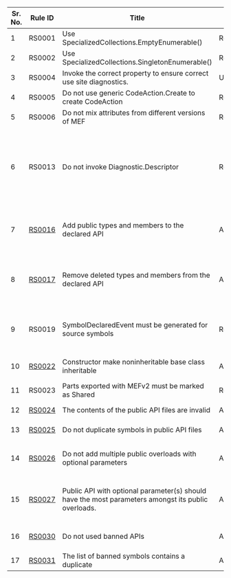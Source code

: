 
Sr. No. | Rule ID | Title | Category | Enabled | CodeFix | Description |
--------|---------|-------|----------|---------|---------|--------------------------------------------------------------------------------------------------------------|
1 | RS0001 | Use SpecializedCollections.EmptyEnumerable() | RoslyDiagnosticsPerformance | True | False | Use SpecializedCollections.EmptyEnumerable() |
2 | RS0002 | Use SpecializedCollections.SingletonEnumerable() | RoslyDiagnosticsPerformance | True | False | Use SpecializedCollections.SingletonEnumerable() |
3 | RS0004 | Invoke the correct property to ensure correct use site diagnostics. | Usage | False | False | Invoke the correct property to ensure correct use site diagnostics. |
4 | RS0005 | Do not use generic CodeAction.Create to create CodeAction | RoslyDiagnosticsPerformance | True | False | Do not use generic CodeAction.Create to create CodeAction |
5 | RS0006 | Do not mix attributes from different versions of MEF | RoslyDiagnosticsReliability | True | True | Do not mix attributes from different versions of MEF |
6 | RS0013 | Do not invoke Diagnostic.Descriptor | RoslyDiagnosticsPerformance | False | False | Accessing the Descriptor property of Diagnostic in compiler layer leads to unnecessary string allocations for fields of the descriptor that are not utilized in command line compilation. Hence, you should avoid accessing the Descriptor of the compiler diagnostics here. Instead you should directly access these properties off the Diagnostic type. |
7 | [RS0016](https://github.com/dotnet/roslyn-analyzers/blob/master/src/PublicApiAnalyzers/PublicApiAnalyzers.Help.md) | Add public types and members to the declared API | ApiDesign | True | False | All public types and members should be declared in PublicAPI.txt. This draws attention to API changes in the code reviews and source control history, and helps prevent breaking changes. |
8 | [RS0017](https://github.com/dotnet/roslyn-analyzers/blob/master/src/PublicApiAnalyzers/PublicApiAnalyzers.Help.md) | Remove deleted types and members from the declared API | ApiDesign | True | False | When removing a public type or member the corresponding entry in PublicAPI.txt should also be removed. This draws attention to API changes in the code reviews and source control history, and helps prevent breaking changes. |
9 | RS0019 | SymbolDeclaredEvent must be generated for source symbols | RoslyDiagnosticsReliability | False | False | Compilation event queue is required to generate symbol declared events for all declared source symbols. Hence, every source symbol type or one of its base types must generate a symbol declared event. |
10 | [RS0022](https://github.com/dotnet/roslyn-analyzers/blob/master/src/PublicApiAnalyzers/PublicApiAnalyzers.Help.md) | Constructor make noninheritable base class inheritable | ApiDesign | True | False | Constructor makes its noninheritable base class inheritable, thereby exposing its protected members. |
11 | RS0023 | Parts exported with MEFv2 must be marked as Shared | RoslyDiagnosticsReliability | True | True | Part exported with MEFv2 must be marked with the Shared attribute. |
12 | [RS0024](https://github.com/dotnet/roslyn-analyzers/blob/master/src/PublicApiAnalyzers/PublicApiAnalyzers.Help.md) | The contents of the public API files are invalid | ApiDesign | True | False | The contents of the public API files are invalid: {0} |
13 | [RS0025](https://github.com/dotnet/roslyn-analyzers/blob/master/src/PublicApiAnalyzers/PublicApiAnalyzers.Help.md) | Do not duplicate symbols in public API files | ApiDesign | True | False | The symbol '{0}' appears more than once in the public API files. |
14 | [RS0026](https://github.com/dotnet/roslyn/blob/master/docs/Adding%20Optional%20Parameters%20in%20Public%20API.md) | Do not add multiple public overloads with optional parameters | ApiDesign | True | False | Symbol '{0}' violates the backcompat requirement: 'Do not add multiple overloads with optional parameters'. See '{1}' for details. |
15 | [RS0027](https://github.com/dotnet/roslyn/blob/master/docs/Adding%20Optional%20Parameters%20in%20Public%20API.md) | Public API with optional parameter(s) should have the most parameters amongst its public overloads. | ApiDesign | True | False | Symbol '{0}' violates the backcompat requirement: 'Public API with optional parameter(s) should have the most parameters amongst its public overloads'. See '{1}' for details. |
16 | [RS0030](https://github.com/dotnet/roslyn-analyzers/blob/master/src/Microsoft.CodeAnalysis.BannedApiAnalyzers/BannedApiAnalyzers.Help.md) | Do not used banned APIs | ApiDesign | True | False | The symbol has been marked as banned in this project, and an alternate should be used instead. |
17 | [RS0031](https://github.com/dotnet/roslyn-analyzers/blob/master/src/Microsoft.CodeAnalysis.BannedApiAnalyzers/BannedApiAnalyzers.Help.md) | The list of banned symbols contains a duplicate | ApiDesign | True | False | The list of banned symbols contains a duplicate. |
